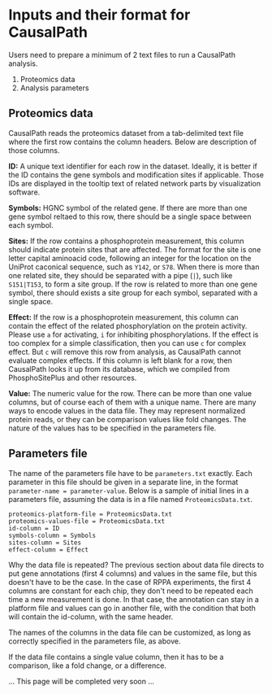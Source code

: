 # Inputs and their format for CausalPath

Users need to prepare a minimum of 2 text files to run a CausalPath analysis.

1. Proteomics data
2. Analysis parameters

## Proteomics data

CausalPath reads the proteomics dataset from a tab-delimited text file where the first row contains the column headers. Below are description of those columns.

**ID:** A unique text identifier for each row in the dataset. Ideally, it is better if the ID contains the gene symbols and modification sites if applicable. Those IDs are displayed in the tooltip text of related network parts by visualization software.

**Symbols:** HGNC symbol of the related gene. If there are more than one gene symbol reltaed to this row, there should be a single space between each symbol.

**Sites:** If the row contains a phosphoprotein measurement, this column should indicate protein sites that are affected. The format for the site is one letter capital aminoacid code, following an integer for the location on the UniProt caconical sequence, such as `Y142`, or `S78`. When there is more than one related site, they should be separated with a pipe (`|`), such like `S151|T153`, to form a site group. If the row is related to more than one gene symbol, there should exists a site group for each symbol, separated with a single space.

**Effect:** If the row is a phosphoprotein measurement, this column can contain the effect of the related phosphorylation on the protein activity. Please use `a` for activating, `i` for inhibiting phosphorylations. If the effect is too complex for a simple classification, then you can use `c` for complex effect. But `c` will remove this row from analysis, as CausalPath cannot evaluate complex effects. If this column is left blank for a row, then CausalPath looks it up from its database, which we compiled from PhosphoSitePlus and other resources.

**Value:** The numeric value for the row. There can be more than one value columns, but of course each of them with a unique name. There are many ways to encode values in the data file. They may represent normalized protein reads, or they can be comparison values like fold changes. The nature of the values has to be specified in the parameters file.

## Parameters file

The name of the parameters file have to be `parameters.txt` exactly. Each parameter in this file should be given in a separate line, in the format `parameter-name = parameter-value`. Below is a sample of initial lines in a parameters file, assuming the data is in a file named `ProteomicsData.txt`.

```
proteomics-platform-file = ProteomicsData.txt
proteomics-values-file = ProteomicsData.txt
id-column = ID
symbols-column = Symbols
sites-column = Sites
effect-column = Effect
```
Why the data file is repeated? The previous section about data file directs to put gene annotations (first 4 columns) and values in the same file, but this doesn't have to be the case. In the case of RPPA experiments, the first 4 columns are constant for each chip, they don't need to be repeated each time a new measurement is done. In that case, the annotation can stay in a platform file and values can go in another file, with the condition that both will contain the id-column, with the same header.

The names of the columns in the data file can be customized, as long as correctly specified in the parameters file, as above.

If the data file contains a single value column, then it has to be a comparison, like a fold change, or a difference. 



... This page will be completed very soon ...
